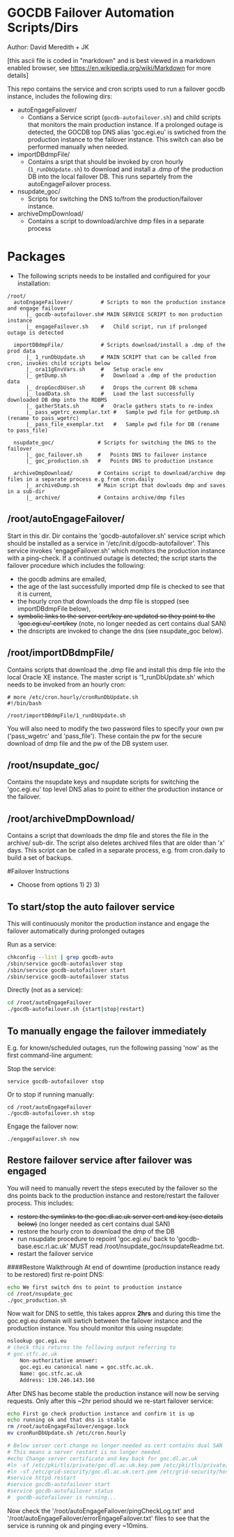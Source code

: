 # GOCDB Failover Automation Scripts/Dirs
Author: David Meredith + JK

[this ascii file is coded in "markdown" and is best viewed in a markdown enabled browser, see https://en.wikipedia.org/wiki/Markdown for more details]

This repo contains the service and cron scripts used to run a failover gocdb instance, includes the following dirs:
* autoEngageFailover/
  * Contians a Service script (```gocdb-autofailover.sh```) and child scripts that monitors the main production instance. If a prolonged outage is detected, the GOCDB top DNS alias 'goc.egi.eu' is swtiched from the production instance to the failover instance. This switch can also be performed manually when needed. 
* importDBdmpFile/
  * Contains a sript that should be invoked by cron hourly (```1_runDbUpdate.sh```) to download and install a .dmp of the production DB into the local failover DB. This runs separtely from the autoEngageFailover process. 
* nsupdate_goc/
  * Scripts for switching the DNS to/from the production/failover instance. 
* archiveDmpDownload/
  * Contains a script to download/archive dmp files in a separate process 

# Packages
* The following scripts needs to be installed and configuired for your installation: 
```
/root/
  autoEngageFailover/         # Scripts to mon the production instance and engage failover
      |_ gocdb-autofailover.sh# MAIN SERVICE SCRIPT to mon production instance
      |_ engageFailover.sh    #   Child script, run if prolonged outage is detected
      
  importDBdmpFile/            # Scripts download/install a .dmp of the prod data
      |_ 1_runDbUpdate.sh     # MAIN SCRIPT that can be called from cron, invokes child scripts below 
      |_ ora11gEnvVars.sh     #   Setup oracle env
      |_ getDump.sh           #   Download a .dmp of the production data 
      |_ dropGocdbUser.sh     #   Drops the current DB schema
      |_ loadData.sh          #   Load the last successfully downloaded DB dmp into the RDBMS
      |_ gatherStats.sh       #   Oracle gathers stats to re-index
      |_ pass_wgetrc_exemplar.txt #   Sample pwd file for getDump.sh (rename to pass_wgetrc) 
      |_ pass_file_exemplar.txt   #   Sample pwd file for DB (rename to pass_file)

  nsupdate_goc/              # Scripts for switching the DNS to the failover
      |_ goc_failover.sh     #   Points DNS to failover instance
      |_ goc_production.sh   #   Points DNS to production instance 

  archiveDmpDownload/        # Contains script to download/archive dmp files in a separate process e.g from cron.daily
      |_ archiveDump.sh      # Main script that dowloads dmp and saves in a sub-dir 
      |_ archive/            # Contains archive/dmp files 
```

## /root/autoEngageFailover/ 
Start in this dir. Dir contains the 'gocdb-autofailover.sh'
service script which should be installed as a service in
'/etc/init.d/gocdb-autofailover'. This service invokes
'engageFailover.sh' which monitors the production instance
with a ping-check. If a continued outage is detected;
the script starts the failover procedure which includes the
following: 
* the gocdb admins are emailed, 
* the age of the last successfully imported dmp file is
  checked to see that it is current, 
* the hourly cron that downloads the dmp file is stopped (see
  importDBdmpFile below), 
* <strike>symbolic links to the server cert/key are updated so they
  point to the 'goc.egi.eu' cert/key</strike> (note, no longer needed as cert contains dual SAN) 
* the dnscripts are invoked to change the dns (see
  nsupdate_goc below).  

## /root/importDBdmpFile/ 
Contains scripts that download the .dmp file and install this
dmp file into the local Oracle XE instance. The master script
is '1_runDbUpdate.sh' which needs to be invoked from an hourly
cron:   

```
# more /etc/cron.hourly/cronRunDbUpdate.sh
#!/bin/bash

/root/importDBdmpFile/1_runDbUpdate.sh
```

You will also need to modify the two password files to specify
your own pw ('pass_wgetrc' and 'pass_file'). These contain the
pw for the secure download of dmp file and the pw of the DB
system user. 
 
## /root/nsupdate_goc/
Contains the nsupdate keys and nsupdate scripts for switching
the 'goc.egi.eu' top level DNS alias to point to either the
production instance or the failover. 


## /root/archiveDmpDownload/
Contains a script that downloads the dmp file and stores the file in the archive/ sub-dir.
The script also deletes archived files that are older than 'x' days. 
This script can be called in a separate process, e.g. from cron.daily to build a 
set of backups. 


#Failover Instructions 
* Choose from options 1) 2) 3)

## To start/stop the auto failover service 
This will continuously monitor the production
instance and engage the failover automatically during prolonged outages

Run as a service:

```bash
chkconfig --list | grep gocdb-auto
/sbin/service gocdb-autofailover stop
/sbin/service gocdb-autofailover start
/sbin/service gocdb-autofailover status

```
  
Directly (not as a service): 

```bash
cd /root/autoEngageFailover
./gocdb-autofailover.sh {start|stop|restart}

```

## To manually engage the failover immediately 
E.g. for known/scheduled outages, run the following
passing 'now' as the first command-line argument:

Stop the service: 
```
service gocdb-autofailover stop
```
Or to stop if running manually: 
```
cd /root/autoEngageFailover
./gocdb-autofailover.sh stop
```
Engage the failover now:                                 
```
./engageFailover.sh now
```

## Restore failover service after failover was engaged
You will need to manually revert the steps executed by the
failover so the dns points back to the production instance
and restore/restart the failover process. This includes:   
* <strike>restore the symlinks to the goc.dl.ac.uk server cert and key
  (see details below)</strike> (no longer needed as cert contains dual SAN) 
* restore the hourly cron to download the dmp of the DB
* run nsupdate procedure to repoint 'goc.egi.eu' back to
  'gocdb-base.esc.rl.ac.uk'
  MUST read /root/nsupdate_goc/nsupdateReadme.txt. 
* restart the failover service

####Restore Walkthrough
At end of downtime (production instance ready to be restored) first re-point DNS: 

```bash
echo We first switch dns to point to production instance
cd /root/nsupdate_goc
./goc_production.sh

```

Now wait for DNS to settle, this takes approx **2hrs** and during this time the goc.egi.eu domain will 
swtich between the failover instance and the production instance. You should monitor this using nsupdate:  

```bash
nslookup goc.egi.eu
# check this returns the following output referring to
# goc.stfc.ac.uk
	Non-authoritative answer:
	goc.egi.eu canonical name = goc.stfc.ac.uk.
	Name: goc.stfc.ac.uk
	Address: 130.246.143.160
```

After DNS has become stable the production instance will now be serving requests. 
Only after this ~2hr period should we re-start failover service:

```bash
echo First go check production instance and confirm it is up
echo running ok and that dns is stable
rm /root/autoEngageFailover/engage.lock
mv cronRunDbUpdate.sh /etc/cron.hourly   

# Below server cert change no longer needed as cert contains dual SAN
# This means a server restart is no longer needed. 
#echo Change server certificate and key back for goc.dl.ac.uk
#ln -sf /etc/pki/tls/private/goc.dl.ac.uk.key.pem /etc/pki/tls/private/hostkey.pem
#ln -sf /etc/grid-security/goc.dl.ac.uk.cert.pem /etc/grid-security/hostcert.pem
#service httpd restart
#service gocdb-autofailover start
#service gocdb-autofailover status
#  gocdb-autofailover is running... 
```

Now check the '/root/autoEngageFailover/pingCheckLog.txt' and
'/root/autoEngageFailover/errorEngageFailover.txt' files to
see that the service is running ok and pinging every ~10mins.
